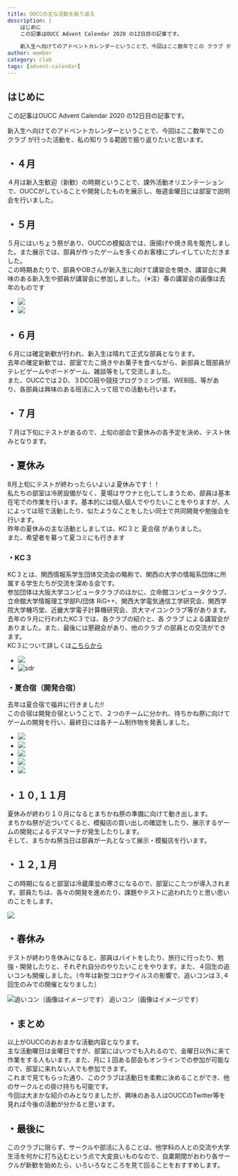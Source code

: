 ```yaml
---
title: OUCCの主な活動を振り返る
description: |
    はじめに
    この記事はOUCC Advent Calendar 2020 の12日目の記事です。

    新入生へ向けてのアドベントカレンダーということで、今回はここ数年でこの クラブ が行った活動を、私の知りうる範囲で振り返りたいと思います。
author: member
category: club
tags: [advent-calendar]
---
```


<!-- wp:heading -->
<h2>はじめに</h2>
<!-- /wp:heading -->

<!-- wp:paragraph -->
<p>この記事はOUCC Advent Calendar 2020 の12日目の記事です。</p>
<!-- /wp:paragraph -->

<!-- wp:paragraph -->
<p>新入生へ向けてのアドベントカレンダーということで、今回はここ数年でこの クラブ が行った活動を、私の知りうる範囲で振り返りたいと思います。</p>
<!-- /wp:paragraph -->

<!-- wp:heading -->
<h2>・４月</h2>
<!-- /wp:heading -->

<!-- wp:paragraph -->
<p>４月は新入生歓迎（新歓）の時期ということで、課外活動オリエンテーションで、OUCCがしていることや開発したものを展示し、毎週金曜日には部室で説明会を行いました。</p>
<!-- /wp:paragraph -->

<!-- wp:heading -->
<h2>・５月</h2>
<!-- /wp:heading -->

<!-- wp:paragraph -->
<p>５月にはいちょう祭があり、OUCCの模擬店では、唐揚げや焼き鳥を販売しました。また展示では、部員が作ったゲームを多くのお客様にプレイしていただきました。<br>この時期あたりで、部員やOBさんが新入生に向けて講習会を開き、講習会に興味のある新入生や部員が講習会に参加しました。（※注）春の講習会の画像は去年のものです</p>
<!-- /wp:paragraph -->

<!-- wp:gallery {"ids":[241,252]} -->
- ![](./234/S__40976386.jpg)
- ![](./234/S__40984581.jpg)
<!-- /wp:gallery -->

<!-- wp:heading -->
<h2>・６月</h2>
<!-- /wp:heading -->

<!-- wp:paragraph -->
<p>６月には確定新歓が行われ、新入生は晴れて正式な部員となります。<br>去年の確定新歓では、部室でたこ焼きやお菓子を食べながら、新部員と既部員がテレビゲームやボードゲーム、雑談等をして交流しました。<br>また、OUCCでは２D、３DCG班や競技プログラミング班、WEB班、等があり、各部員は興味のある班活に入って班での活動も行います。</p>
<!-- /wp:paragraph -->

<!-- wp:heading -->
<h2>・７月</h2>
<!-- /wp:heading -->

<!-- wp:paragraph -->
<p>７月は下旬にテストがあるので、上旬の部会で夏休みの各予定を決め、テスト休みとなります。</p>
<!-- /wp:paragraph -->

<!-- wp:heading -->
<h2>・夏休み</h2>
<!-- /wp:heading -->

<!-- wp:paragraph -->
<p>8月上旬にテストが終わったらいよいよ夏休みです！！<br>私たちの部室は冷房設備がなく、夏場はサウナと化してしまうため、部員は基本在宅での作業を行います。基本的には個人個人でやりたいことをやりますが、人によっては班で活動したり、似たようなことをしたい同士で共同開発や勉強会を行います。<br>昨年の夏休みの主な活動としましては、KC３と 夏合宿 がありました。<br>また、希望者を募って夏コミにも行きます</p>
<!-- /wp:paragraph -->

<!-- wp:heading {"level":3} -->
<h3>・KC３</h3>
<!-- /wp:heading -->

<!-- wp:paragraph -->
<p>KC３とは、関西情報系学生団体交流会の略称で、関西の大学の情報系団体に所属する学生たちが交流を深める会です。<br>参加団体は大阪大学コンピュータクラブのほかに、立命館コンピュータクラブ、立命館大学情報理工学部PJ団体 RiG++、関西大学電気通信工学研究会、関西学院大学機巧堂、近畿大学電子計算機研究会、京大マイコンクラブ等があります。<br>去年の９月に行われたKC３では、各クラブの紹介と、各 クラブ による講習会がありました。また、最後には懇親会があり、他のクラブ の部員との交流ができます。<br>KC３について詳しくは<a href="https://kc3.me/">こちらから</a></p>
<!-- /wp:paragraph -->

<!-- wp:gallery {"ids":[260,261]} -->
- ![](./234/IMG_20180916_113853-1024x768.jpg)
- ![sdr](./234/IMG_20180916_190740-1024x768.jpg)
<!-- /wp:gallery -->

<!-- wp:heading {"level":3} -->
<h3>・夏合宿（開発合宿）</h3>
<!-- /wp:heading -->

<!-- wp:paragraph -->
<p>去年は夏合宿で福井に行きました!!<br>この合宿は開発合宿ということで、２つのチームに分かれ、待ちかね祭に向けてゲームの開発を行い、最終日には各チーム制作物を発表しました。</p>
<!-- /wp:paragraph -->

<!-- wp:gallery {"ids":[247,248,249,250,251]} -->
- ![](./234/S__40984578.jpg)
- ![](./234/OUCCnatsugasshuku2019!_190912_0003-2-1024x768.jpg)
- ![](./234/OUCCnatsugasshuku2019!_190912_0045-2-1024x768.jpg)
- ![](./234/OUCCnatsugasshuku2019!_190912_0009-2-1024x768.jpg)
- ![](./234/S__40984580.jpg)
<!-- /wp:gallery -->

<!-- wp:heading -->
<h2>・１０,１１月</h2>
<!-- /wp:heading -->

<!-- wp:paragraph -->
<p>夏休みが終わり１０月になるとまちかね祭の準備に向けて動き出します。<br>まちかね祭が近づいてくると、模擬店の買い出しの確認をしたり、展示するゲームの開発によるデスマーチが発生したりします。<br>そして、まちかね祭当日は部員が一丸となって展示・模擬店を行います。</p>
<!-- /wp:paragraph -->

<!-- wp:heading -->
<h2>・１２,１月</h2>
<!-- /wp:heading -->

<!-- wp:paragraph -->
<p>この時期になると部室は冷蔵庫並の寒さになるので、部室にこたつが導入されます。部員たちは、各々の開発を進めたり、課題やテストに追われたりと思い思いのことをします。</p>
<!-- /wp:paragraph -->

<!-- wp:image {"align":"center","id":255,"width":356,"height":319} -->
![](./234/fig1-1024x918.jpg)
<!-- /wp:image -->

<!-- wp:heading -->
<h2>・春休み</h2>
<!-- /wp:heading -->

<!-- wp:paragraph -->
<p>テストが終わり冬休みになると、部員はバイトをしたり、旅行に行ったり、勉強・開発したりと、それぞれ自分のやりたいことをやります。また、４回生の追いコンも開催しました。（今年は新型コロナウイルスの影響で、追いコンは３,４回生のみでの開催となりました）</p>
<!-- /wp:paragraph -->

<!-- wp:image {"align":"center","id":256,"width":413,"height":310} -->
![追いコン（画像はイメージです）](./234/S__41009155-1024x768.jpg)
<span class="block text-sm text-center -mt-5 w-full">追いコン（画像はイメージです）</span>
<!-- /wp:image -->

<!-- wp:heading -->
<h2>・まとめ</h2>
<!-- /wp:heading -->

<!-- wp:paragraph -->
<p>以上がOUCCのおおまかな活動内容となります。<br>主な活動曜日は金曜日ですが、部室にはいつでも入れるので、金曜日以外に来て作業をする人もいます。また、月に１回ある部会もオンラインでの参加が可能なので、部室に来れない人でも参加できます。<br>これまで見てもらった通り、このクラブは活動日を柔軟に決めることができ、他のサークルとの掛け持ちも可能です。<br>今回は大まかな紹介のみとなりましたが、興味のある人はOUCCのTwitter等を見れば今後の活動が分かると思います。</p>
<!-- /wp:paragraph -->

<!-- wp:heading -->
<h2>・最後に</h2>
<!-- /wp:heading -->

<!-- wp:paragraph -->
<p>このクラブに限らず、サークルや部活に入ることは、他学科の人との交流や大学生活を何かに打ち込むという点で大変良いものなので、自粛期間がおわり各サークルが新歓を始めたら、いろいろなところを見て回ることをおすすめします。</p>
<!-- /wp:paragraph -->
